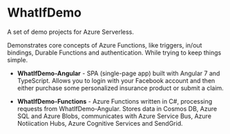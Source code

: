# WhatIfDemo
A set of demo projects for Azure Serverless.

Demonstrates core concepts of Azure Functions, like triggers, in/out bindings, Durable Functions and authentication.
While trying to keep things simple.

- **WhatIfDemo-Angular** - SPA (single-page app) built with Angular 7 and TypeScript. Allows you to login with your Facebook account and then either purchase some personalized insurance product or submit a claim.

- **WhatIfDemo-Functions** - Azure Functions written in C#, processing requests from WhatIfDemo-Angular. Stores data in Cosmos DB, Azure SQL and Azure Blobs, communicates with Azure Service Bus, Azure Notiication Hubs, Azure Cognitive Services and SendGrid.
